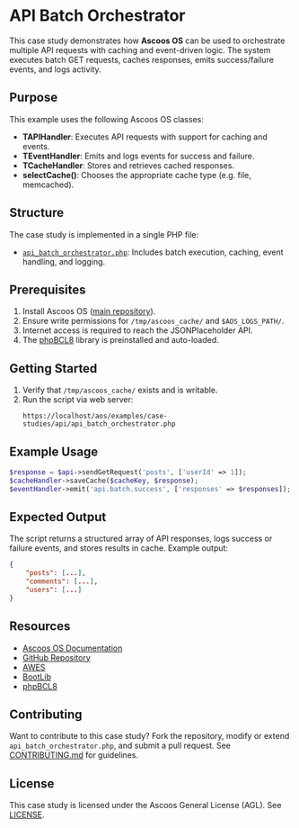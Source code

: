 # API Batch Orchestrator

This case study demonstrates how **Ascoos OS** can be used to orchestrate multiple API requests with caching and event-driven logic. The system executes batch GET requests, caches responses, emits success/failure events, and logs activity.

## Purpose
This example uses the following Ascoos OS classes:
- **TAPIHandler**: Executes API requests with support for caching and events.
- **TEventHandler**: Emits and logs events for success and failure.
- **TCacheHandler**: Stores and retrieves cached responses.
- **selectCache()**: Chooses the appropriate cache type (e.g. file, memcached).

## Structure
The case study is implemented in a single PHP file:
- [`api_batch_orchestrator.php`](./api_batch_orchestrator.php): Includes batch execution, caching, event handling, and logging.

## Prerequisites
1. Install Ascoos OS ([main repository](https://github.com/ascoos/os)).
2. Ensure write permissions for `/tmp/ascoos_cache/` and `$AOS_LOGS_PATH/`.
3. Internet access is required to reach the JSONPlaceholder API.
4. The [phpBCL8](https://github.com/ascoos/phpbcl8) library is preinstalled and auto-loaded.

## Getting Started
1. Verify that `/tmp/ascoos_cache/` exists and is writable.
2. Run the script via web server:
   ```
   https://localhost/aos/examples/case-studies/api/api_batch_orchestrator.php
   ```

## Example Usage
```php
$response = $api->sendGetRequest('posts', ['userId' => 1]);
$cacheHandler->saveCache($cacheKey, $response);
$eventHandler->emit('api.batch.success', ['responses' => $responses]);
```

## Expected Output
The script returns a structured array of API responses, logs success or failure events, and stores results in cache. Example output:
```json
{
    "posts": [...],
    "comments": [...],
    "users": [...]
}
```

## Resources
- [Ascoos OS Documentation](/docs/)
- [GitHub Repository](https://github.com/ascoos/os)
- [AWES](https://awes.ascoos.com)
- [BootLib](https://github.com/ascoos/bootlib)
- [phpBCL8](https://github.com/ascoos/phpbcl8)

## Contributing
Want to contribute to this case study? Fork the repository, modify or extend `api_batch_orchestrator.php`, and submit a pull request. See [CONTRIBUTING.md](/CONTRIBUTING.md) for guidelines.

## License
This case study is licensed under the Ascoos General License (AGL). See [LICENSE](/LICENSE.md).
